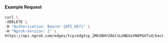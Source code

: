
#### Example Request
```bash
curl \
-XDELETE \
-H "Authorization: Bearer {API_KEY}" \
-H "Ngrok-Version: 2" \
https://api.ngrok.com/edges/tcp/edgtcp_2MkSBHYZAGt1LUNEGoYN8P6XTvd/backend
